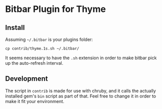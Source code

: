 # Bitbar Plugin for Thyme

## Install

Assuming `~/.bitbar` is your plugins folder:

```
cp contrib/thyme.1s.sh ~/.bitbar/
```

It seems necessary to have the `.sh` extension in order to make bitbar pick up the auto-refresh interval.

## Development

The script in `contrib` is made for use with chruby, and it calls the actually installed gem's `bin` script as part of that. Feel free to change it in order to make it fit your environment.
